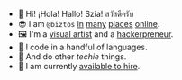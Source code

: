 - 🙏 Hi! ¡Hola! Hallo! Szia! สวัสดีครับ 
- 😎 I am `@biztos` [in][4] [many][5] [places][2] [online][3].
- 🖼️ I'm a [visual artist][0] and a [hackerpreneur][1].
- 💾 I code in a handful of languages.
- 🤖 And do other *techie* things.
- 💼 I am currently [available to hire][6].


[0]: https://kevinfrost.com/
[1]: https://tonsai.dev/
[2]: https://twitter.com/biztos
[3]: https://news.ycombinator.com/user?id=biztos
[4]: https://www.linkedin.com/in/biztos/
[5]: https://www.behance.net/biztos
[6]: https://tonsai.dev/hireme/

<!---
biztos/biztos is a ✨ special ✨ repository because its `README.md` (this file) appears on your GitHub profile.
You can click the Preview link to take a look at your changes.
--->
